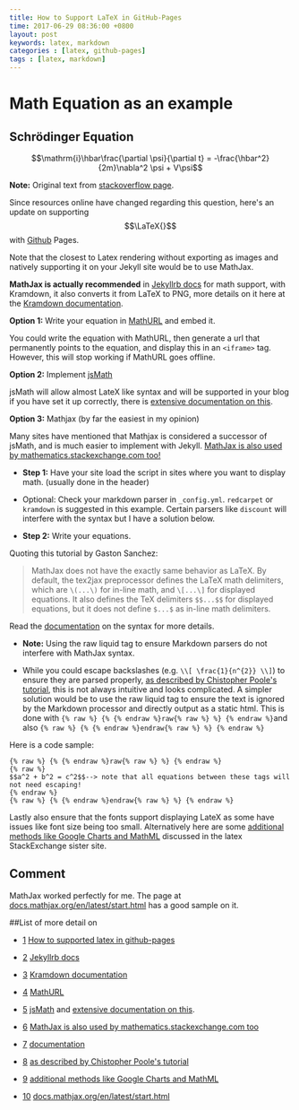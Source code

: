 ```yaml
---
title: How to Support LaTeX in GitHub-Pages
time: 2017-06-29 08:36:00 +0800
layout: post
keywords: latex, markdown
categories : [latex, github-pages]
tags : [latex, markdown]
---
```


# Math Equation as an example

## Schrödinger Equation

$$\mathrm{i}\hbar\frac{\partial \psi}{\partial t} = 
-\frac{\hbar^2}{2m}\nabla^2 \psi + V\psi$$

**Note:** Original text from [stackoverflow page][1].

Since resources online have changed regarding this question, here's an update on supporting $$\LaTeX{}$$ with [Github](https://github.com/ishxiao/blog) Pages.

Note that the closest to Latex rendering without exporting as images and natively supporting it on your Jekyll site would be to use MathJax.
 
**MathJax is actually recommended** in [Jekyllrb docs][2] for math support, with Kramdown, it also converts it from LaTeX to PNG, more details on it here at the [Kramdown documentation][3].

**Option 1:** Write your equation in [MathURL][4] and embed it.

You could write the equation with MathURL, then generate a url that permanently points to the equation, and display this in an `<iframe>` tag. However, this will stop working if MathURL goes offline.
 
**Option 2:** Implement [jsMath][5]

jsMath will allow almost LateX like syntax and will be supported in your blog if you have set it up correctly, there is [extensive documentation on this][6].
 
**Option 3:** Mathjax (by far the easiest in my opinion)

Many sites have mentioned that Mathjax is considered a successor of jsMath, and is much easier to implement with Jekyll. [MathJax is also used by mathematics.stackexchange.com too!][7]

  - **Step 1:** Have your site load the script in sites where you want to display math. (usually done in the header)

  - Optional: Check your markdown parser in `_config.yml`. `redcarpet` or `kramdown` is suggested in this example. Certain parsers like `discount` will interfere with the syntax but I have a solution below.

  - **Step 2:** Write your equations.
 
Quoting this tutorial by Gaston Sanchez:

>MathJax does not have the exactly same behavior as LaTeX. By default, the tex2jax preprocessor defines the LaTeX math delimiters, which are `\(...\)` for in-line math, and `\[...\]` for displayed equations. It also defines the TeX delimiters `$$...$$` for displayed equations, but it does not define `$...$` as in-line math delimiters.

Read the [documentation][8] on the syntax for more details.

  - **Note:** Using the raw liquid tag to ensure Markdown parsers do not interfere with MathJax syntax.

  - While you could escape backslashes (e.g.
  `\\[ \frac{1}{n^{2}} \\]`) to ensure they are parsed properly, [as described by Chistopher Poole's tutorial][9], this is not always intuitive and looks complicated. A simpler solution would be to use the raw liquid tag to ensure the text is ignored by the Markdown processor and directly output as a static html. This is done with ```{% raw %} {% {% endraw %}raw{% raw %} %} {% endraw %}```and also ```{% raw %} {% {% endraw %}endraw{% raw %} %} {% endraw %}```
 
Here is a code sample:

	{% raw %} {% {% endraw %}raw{% raw %} %} {% endraw %}
	{% raw %} 	
	$$a^2 + b^2 = c^2$$--> note that all equations between these tags will not need escaping!	
	{% endraw %}
	{% raw %} {% {% endraw %}endraw{% raw %} %} {% endraw %}

Lastly also ensure that the fonts support displaying LateX as some have issues like font size being too small. Alternatively here are some [additional methods like Google Charts and MathML][10] discussed in the latex StackExchange sister site.

## Comment

MathJax worked perfectly for me. The page at [docs.mathjax.org/en/latest/start.html][11] has a good sample on it. 

##List of more detail on
 
 - [1] [How to supported latex in github-pages][1]

 - [2] [Jekyllrb docs][2]

 - [3] [Kramdown documentation][3]

 - [4] [MathURL][4]

 - [5] [jsMath][5] and [extensive documentation on this][6].

 - [6] [MathJax is also used by mathematics.stackexchange.com too][7] 

 - [7] [documentation][8]

 - [8] [as described by Chistopher Poole's tutorial][9]

 - [9] [additional methods like Google Charts and MathML][10]
 
 - [10] [docs.mathjax.org/en/latest/start.html][11] 



   [1]: https://stackoverflow.com/questions/26275645/how-to-supported-latex-in-github-pages?nsukey=2P7r03Z%2FcezxSxknF8RFe7vXJowzuM%2Fy7IWMjNaMtQHZPDxWiBlmNP6g2ns2%2FRJ%2F2sbZ6gWDb2RoMumf3aiBxRgo3iE6fLyNhTvNmKVxuDFeMDT7JE8Wgpz%2B7yFD%2BC1x8oAA7jUE9%2FtCQ%2BnT1EjtVQ%3D%3D

   [2]: http://jekyllrb.com/docs/extras/#math-support

   [3]: http://kramdown.gettalong.org/converter/html.html#math-support

   [4]: http://mathurl.com/

   [5]: http://www.math.union.edu/~dpvc/jsmath/

   [6]: http://www.math.union.edu/~dpvc/jsMath/authors/installation.html

   [7]: https://math.stackexchange.com/editing-help

   [8]: http://docs.mathjax.org/en/latest/

   [9]: http://christopherpoole.github.io/using-mathjax-on-github-pages/

   [10]: https://tex.stackexchange.com/questions/129/embedding-latex-equations-into-a-webpage

   [11]: http://docs.mathjax.org/en/latest/start.html